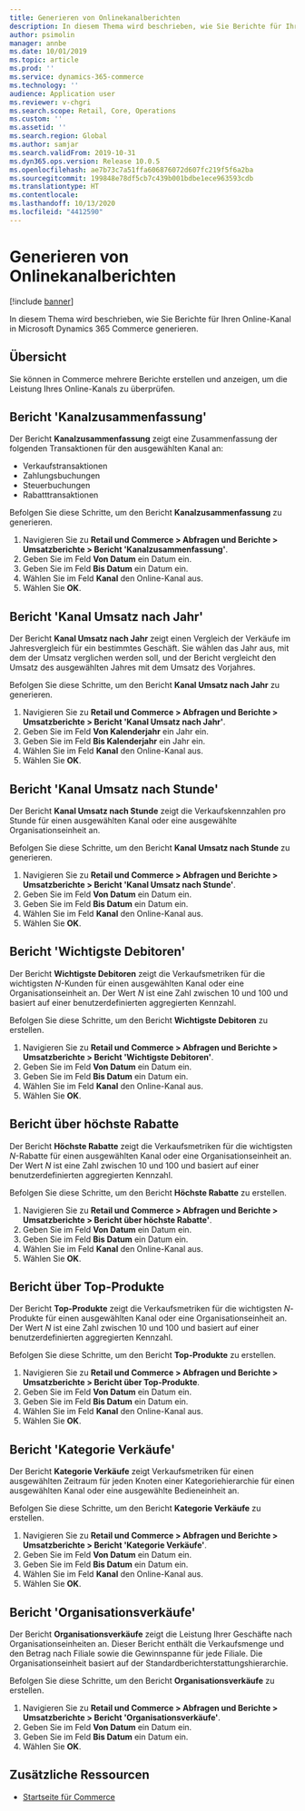 ```yaml
---
title: Generieren von Onlinekanalberichten
description: In diesem Thema wird beschrieben, wie Sie Berichte für Ihren Online-Kanal in Microsoft Dynamics 365 Commerce generieren.
author: psimolin
manager: annbe
ms.date: 10/01/2019
ms.topic: article
ms.prod: ''
ms.service: dynamics-365-commerce
ms.technology: ''
audience: Application user
ms.reviewer: v-chgri
ms.search.scope: Retail, Core, Operations
ms.custom: ''
ms.assetid: ''
ms.search.region: Global
ms.author: samjar
ms.search.validFrom: 2019-10-31
ms.dyn365.ops.version: Release 10.0.5
ms.openlocfilehash: ae7b73c7a51ffa606876072d607fc219f5f6a2ba
ms.sourcegitcommit: 199848e78df5cb7c439b001bdbe1ece963593cdb
ms.translationtype: HT
ms.contentlocale: 
ms.lasthandoff: 10/13/2020
ms.locfileid: "4412590"
---
```

# <a name="generate-online-channel-reports"></a>Generieren von Onlinekanalberichten


[!include [banner](includes/banner.md)]

In diesem Thema wird beschrieben, wie Sie Berichte für Ihren Online-Kanal in Microsoft Dynamics 365 Commerce generieren.

## <a name="overview"></a>Übersicht

Sie können in Commerce mehrere Berichte erstellen und anzeigen, um die Leistung Ihres Online-Kanals zu überprüfen.

## <a name="channel-summary-report"></a>Bericht 'Kanalzusammenfassung'

Der Bericht **Kanalzusammenfassung** zeigt eine Zusammenfassung der folgenden Transaktionen für den ausgewählten Kanal an:

- Verkaufstransaktionen
- Zahlungsbuchungen
- Steuerbuchungen
- Rabatttransaktionen

Befolgen Sie diese Schritte, um den Bericht **Kanalzusammenfassung** zu generieren.

1. Navigieren Sie zu **Retail und Commerce \> Abfragen und Berichte \> Umsatzberichte \> Bericht 'Kanalzusammenfassung'**.
1. Geben Sie im Feld **Von Datum** ein Datum ein.
1. Geben Sie im Feld **Bis Datum** ein Datum ein.
1. Wählen Sie im Feld **Kanal** den Online-Kanal aus.
1. Wählen Sie **OK**.
 
## <a name="channel-sales-by-year-report"></a>Bericht 'Kanal Umsatz nach Jahr' 

Der Bericht **Kanal Umsatz nach Jahr** zeigt einen Vergleich der Verkäufe im Jahresvergleich für ein bestimmtes Geschäft. Sie wählen das Jahr aus, mit dem der Umsatz verglichen werden soll, und der Bericht vergleicht den Umsatz des ausgewählten Jahres mit dem Umsatz des Vorjahres.

Befolgen Sie diese Schritte, um den Bericht **Kanal Umsatz nach Jahr** zu generieren.

1. Navigieren Sie zu **Retail und Commerce \> Abfragen und Berichte \> Umsatzberichte \> Bericht 'Kanal Umsatz nach Jahr'**.
1. Geben Sie im Feld **Von Kalenderjahr** ein Jahr ein.
1. Geben Sie im Feld **Bis Kalenderjahr** ein Jahr ein.
1. Wählen Sie im Feld **Kanal** den Online-Kanal aus.
1. Wählen Sie **OK**.

## <a name="channel-sales-by-hour-report"></a>Bericht 'Kanal Umsatz nach Stunde'

Der Bericht **Kanal Umsatz nach Stunde** zeigt die Verkaufskennzahlen pro Stunde für einen ausgewählten Kanal oder eine ausgewählte Organisationseinheit an.

Befolgen Sie diese Schritte, um den Bericht **Kanal Umsatz nach Stunde** zu generieren.

1. Navigieren Sie zu **Retail und Commerce \> Abfragen und Berichte \> Umsatzberichte \> Bericht 'Kanal Umsatz nach Stunde'**.
1. Geben Sie im Feld **Von Datum** ein Datum ein.
1. Geben Sie im Feld **Bis Datum** ein Datum ein.
1. Wählen Sie im Feld **Kanal** den Online-Kanal aus.
1. Wählen Sie **OK**.

## <a name="top-customers-report"></a>Bericht 'Wichtigste Debitoren'

Der Bericht **Wichtigste Debitoren** zeigt die Verkaufsmetriken für die wichtigsten *N*-Kunden für einen ausgewählten Kanal oder eine Organisationseinheit an. Der Wert *N* ist eine Zahl zwischen 10 und 100 und basiert auf einer benutzerdefinierten aggregierten Kennzahl.

Befolgen Sie diese Schritte, um den Bericht **Wichtigste Debitoren** zu erstellen.

1. Navigieren Sie zu **Retail und Commerce \> Abfragen und Berichte \> Umsatzberichte \> Bericht 'Wichtigste Debitoren'**.
1. Geben Sie im Feld **Von Datum** ein Datum ein.
1. Geben Sie im Feld **Bis Datum** ein Datum ein.
1. Wählen Sie im Feld **Kanal** den Online-Kanal aus.
1. Wählen Sie **OK**.

## <a name="top-discounts-report"></a>Bericht über höchste Rabatte

Der Bericht **Höchste Rabatte** zeigt die Verkaufsmetriken für die wichtigsten *N*-Rabatte für einen ausgewählten Kanal oder eine Organisationseinheit an. Der Wert *N* ist eine Zahl zwischen 10 und 100 und basiert auf einer benutzerdefinierten aggregierten Kennzahl.

Befolgen Sie diese Schritte, um den Bericht **Höchste Rabatte** zu erstellen.

1. Navigieren Sie zu **Retail und Commerce \> Abfragen und Berichte \> Umsatzberichte \> Bericht über höchste Rabatte'**.
1. Geben Sie im Feld **Von Datum** ein Datum ein.
1. Geben Sie im Feld **Bis Datum** ein Datum ein.
1. Wählen Sie im Feld **Kanal** den Online-Kanal aus.
1. Wählen Sie **OK**.

## <a name="top-products-report"></a>Bericht über Top-Produkte

Der Bericht **Top-Produkte** zeigt die Verkaufsmetriken für die wichtigsten *N*-Produkte für einen ausgewählten Kanal oder eine Organisationseinheit an. Der Wert *N* ist eine Zahl zwischen 10 und 100 und basiert auf einer benutzerdefinierten aggregierten Kennzahl.

Befolgen Sie diese Schritte, um den Bericht **Top-Produkte** zu erstellen.

1. Navigieren Sie zu **Retail und Commerce \> Abfragen und Berichte \> Umsatzberichte \> Bericht über Top-Produkte**.
1. Geben Sie im Feld **Von Datum** ein Datum ein.
1. Geben Sie im Feld **Bis Datum** ein Datum ein.
1. Wählen Sie im Feld **Kanal** den Online-Kanal aus.
1. Wählen Sie **OK**.

## <a name="category-sales-report"></a>Bericht 'Kategorie Verkäufe'

Der Bericht **Kategorie Verkäufe** zeigt Verkaufsmetriken für einen ausgewählten Zeitraum für jeden Knoten einer Kategoriehierarchie für einen ausgewählten Kanal oder eine ausgewählte Bedieneinheit an.

Befolgen Sie diese Schritte, um den Bericht **Kategorie Verkäufe** zu erstellen.

1. Navigieren Sie zu **Retail und Commerce \> Abfragen und Berichte \> Umsatzberichte \> Bericht 'Kategorie Verkäufe'**.
1. Geben Sie im Feld **Von Datum** ein Datum ein.
1. Geben Sie im Feld **Bis Datum** ein Datum ein.
1. Wählen Sie im Feld **Kanal** den Online-Kanal aus.
1. Wählen Sie **OK**.

## <a name="organization-sales-report"></a>Bericht 'Organisationsverkäufe'

Der Bericht **Organisationsverkäufe** zeigt die Leistung Ihrer Geschäfte nach Organisationseinheiten an. Dieser Bericht enthält die Verkaufsmenge und den Betrag nach Filiale sowie die Gewinnspanne für jede Filiale. Die Organisationseinheit basiert auf der Standardberichterstattungshierarchie.

Befolgen Sie diese Schritte, um den Bericht **Organisationsverkäufe** zu erstellen.

1. Navigieren Sie zu **Retail und Commerce \> Abfragen und Berichte \> Umsatzberichte \> Bericht 'Organisationsverkäufe'**.
1. Geben Sie im Feld **Von Datum** ein Datum ein.
1. Geben Sie im Feld **Bis Datum** ein Datum ein.
1. Wählen Sie **OK**.

## <a name="additional-resources"></a>Zusätzliche Ressourcen

- [Startseite für Commerce](../retail/index.md)
